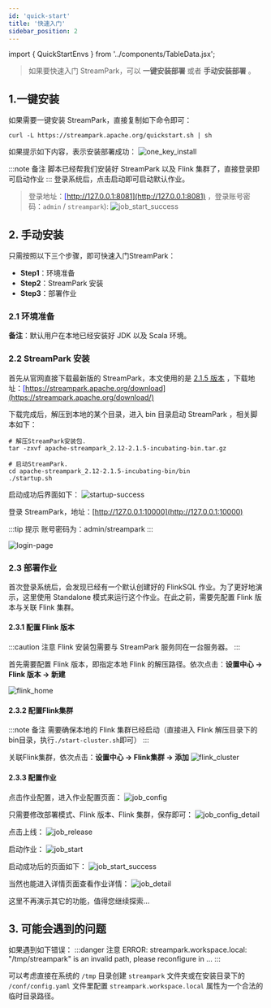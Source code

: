 ```yaml
---
id: 'quick-start'
title: '快速入门'
sidebar_position: 2
---
```


import { QuickStartEnvs } from '../components/TableData.jsx';

> 如果要快速入门 StreamPark，可以 **一键安装部署** 或者 **手动安装部署** 。

## 1.一键安装
如果需要一键安装 StreamPark，直接复制如下命令即可：
```shell
curl -L https://streampark.apache.org/quickstart.sh | sh
```
如果提示如下内容，表示安装部署成功：
![one_key_install](/doc/image/quick-start/one_key_install.png)

:::note 备注
脚本已经帮我们安装好 StreamPark 以及 Flink 集群了，直接登录即可启动作业
:::
登录系统后，点击启动即可启动默认作业。
> 登录地址：<u><font color='blue'>[http://127.0.0.1:8081](http://127.0.0.1:8081)</font></u> ，登录账号密码：`admin` / `streampark`):
![job_start_success](/doc/image/quick-start/job_start_success.png)



## 2. 手动安装

只需按照以下三个步骤，即可快速入门StreamPark：
- **Step1**：环境准备
- **Step2**：StreamPark 安装
- **Step3**：部署作业

### 2.1 环境准备

<QuickStartEnvs></QuickStartEnvs>

**备注**：默认用户在本地已经安装好 JDK 以及 Scala 环境。

### 2.2 StreamPark 安装
首先从官网直接下载最新版的 StreamPark，本文使用的是 <u><font color='blue'>[2.1.5 版本](https://www.apache.org/dyn/closer.lua/incubator/streampark/2.1.5/apache-streampark_2.12-2.1.5-incubating-bin.tar.gz?action=download)</font></u> ，下载地址：<u><font color='blue'>[https://streampark.apache.org/download](https://streampark.apache.org/download/)</font></u>

下载完成后，解压到本地的某个目录，进入 bin 目录启动 StreamPark ，相关脚本如下：
```shell
# 解压StreamPark安装包.
tar -zxvf apache-streampark_2.12-2.1.5-incubating-bin.tar.gz

# 启动StreamPark.
cd apache-streampark_2.12-2.1.5-incubating-bin/bin
./startup.sh
```
启动成功后界面如下：
![startup-success](/doc/image/quick-start/startup_success.png)

登录 StreamPark，地址：[http://127.0.0.1:10000](http://127.0.0.1:10000)

:::tip 提示
账号密码为：admin/streampark
:::

![login-page](/doc/image/quick-start/login_page.png)

### 2.3 部署作业
首次登录系统后，会发现已经有一个默认创建好的 FlinkSQL 作业。为了更好地演示，这里使用 Standalone 模式来运行这个作业。在此之前，需要先配置 Flink 版本与关联 Flink 集群。

#### 2.3.1 配置 Flink 版本
:::caution 注意
Flink 安装包需要与 StreamPark 服务同在一台服务器。
:::

首先需要配置 Flink 版本，即指定本地 Flink 的解压路径。依次点击：**设置中心 → Flink 版本 → 新建**

![flink_home](/doc/image/quick-start/flink_home.png)

#### 2.3.2 配置Flink集群
:::note 备注
需要确保本地的 Flink 集群已经启动（直接进入 Flink 解压目录下的bin目录，执行`./start-cluster.sh`即可）
:::

关联Flink集群，依次点击：**设置中心 → Flink集群 → 添加**
![flink_cluster](/doc/image/quick-start/flink_cluster.png)

#### 2.3.3 配置作业
点击作业配置，进入作业配置页面：
![job_config](/doc/image/quick-start/job_config.png)

只需要修改部署模式、Flink 版本、Flink 集群，保存即可：
![job_config_detail](/doc/image/quick-start/job_config_detail.png)

点击上线：
![job_release](/doc/image/quick-start/job_release.png)

启动作业：
![job_start](/doc/image/quick-start/job_start.png)

启动成功后的页面如下：
![job_start_success](/doc/image/quick-start/job_start_success.png)

当然也能进入详情页面查看作业详情：
![job_detail](/doc/image/quick-start/job_detail.png)

这里不再演示其它的功能，值得您继续探索...

## 3. 可能会遇到的问题
如果遇到如下错误：
:::danger 注意
ERROR: streampark.workspace.local: "/tmp/streampark" is an invalid path, please reconfigure in  ...
:::

可以考虑直接在系统的 `/tmp` 目录创建 `streampark` 文件夹或在安装目录下的 `/conf/config.yaml` 文件里配置 `streampark.workspace.local` 属性为一个合法的临时目录路径。



